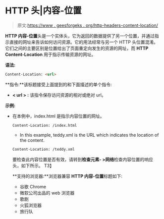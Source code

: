 # HTTP 头|内容-位置

> 原文:[https://www . geesforgeks . org/http-headers-content-location/](https://www.geeksforgeeks.org/http-headers-content-location/)

**HTTP 内容-位置**头是一个实体头，它为返回的数据提供了另一个位置，并通过指示直接的网址来告诉如何访问资源。它的用法经常与另一个 HTTP 头位置混淆。它们之间的主要区别是位置给出了页面重定向发生的资源的网址，而 **HTTP Content-Location** 用于指示传输资源的网址。

**语法:**

```html
Content-Location: <url>
```

**指令:**该标题接受上面提到的和下面描述的单个指令:

*   **< url > :** 该指令保存访问资源的相对或绝对 url。

**示例:**

*   在本例中，index.html 是指示内容位置的网址。

    ```html
    Content-Location: /index.html
    ```

    *   In this example, teddy.xml is the URL which indicates the location of the content.

    ```html
    Content-Location: /teddy.xml
    ```

    要检查此内容位置是否有效，请转到**检查元素- >网络**检查内容位置的响应头，如下所示。
    T3】

    **支持的浏览器:**浏览器兼容 **HTTP 内容-位置**标题如下:

    *   谷歌 Chrome
    *   微软公司出品的 web 浏览器
    *   歌剧
    *   火狐浏览器
    *   旅行队